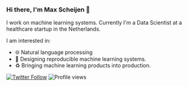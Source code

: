 ### Hi there, I'm Max Scheijen 👋

I work on machine learning systems. Currently I'm a Data Scientist at a healthcare startup in the Netherlands.

I am interested in:

* 🌐  Natural language processing
* 🚀  Designing reproducible machine learning systems.
* ♻️  Bringing machine learning products into production.

[![Twitter Follow](https://img.shields.io/twitter/follow/maxscheijen?label=Follow&style=social)](https://twitter.com/maxscheijen) ![Profile views](https://gpvc.arturio.dev/maxscheijen)
